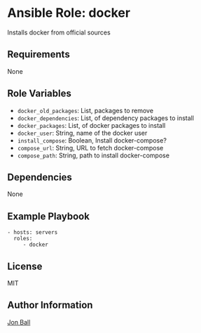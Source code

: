 # Ansible Role: docker
Installs docker from official sources

## Requirements
None

## Role Variables
- `docker_old_packages`: List, packages to remove
- `docker_dependencies`: List, of dependency packages to install
- `docker_packages`: List, of docker packages to install
- `docker_user`: String, name of the docker user
- `install_compose`: Boolean, Install docker-compose?
- `compose_url`: String, URL to fetch docker-compose
- `compose_path`: String, path to install docker-compose

## Dependencies
None

## Example Playbook

    - hosts: servers
      roles:
         - docker

## License
MIT

## Author Information
[Jon Ball](mailto:jonathon.ball@gmail.com)

